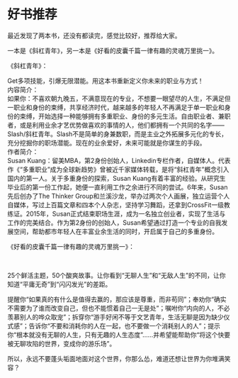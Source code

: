 # 好书推荐

最近发现了两本书，还没有都读完，感觉比较好，推荐给大家。

一本是《斜杠青年》，另一本是《好看的皮囊千篇一律有趣的灵魂万里挑一》。

《斜杠青年》：

Get多项技能，引爆无限潜能。用这本书重新定义你未来的职业与方式！  
内容简介：  
如果你：不喜欢朝九晚五，不满意现在的专业，不想要一眼望尽的人生，不满足但一职业和身份的束缚，共享经济时代，越来越多的年轻人不再满足于单一职业和身份的束缚，开始选择一种能够拥有多重职业、身份的多元生活。自由职业者、兼职者，或是利用业余才艺优势做喜欢的事情的人，他们都拥有一个共同的名字——Slash/斜杠青年。Slash不是简单的身兼数职，而是主业之外拓展多元化的专长，充分挖掘你的职场潜能。现在的业余爱好，未来可能就是你谋生的手段。  
作者简介：  
Susan Kuang：留美MBA，第2身份创始人，Linkedin专栏作者，自媒体人。代表作《“多重职业”成为全球新趋势》曾被近千家媒体转载，是将“斜杠青年”概念引入国内的第一人。关于多重身份的探索，Susan Kuang有着丰富的经验。从研究生毕业后的第一份工作起，她便一直利用工作之余进行不同的尝试。6年来，Susan先后创办了The Thinker Group和兰溪沙龙，举办过两次个人画展，独立运营个人自媒体，写过上百篇文章和四本个人杂志，坚持学习舞蹈，还拿到CrossFit一级教练证。2015年，Susan正式结束职场生涯，成为一名独立创业者，实现了生活与工作的完美结合。作为第2身份的创始人，Susan希望通过打造一个专业的自我发展空间，帮助都市年轻人在丰富业余生活的同时，开启属于自己的多重身份。

《好看的皮囊千篇一律有趣的灵魂万里挑一》：

&nbsp;

25个鲜活主题，50个酸爽故事。让你看到“无聊人生”和“无敌人生”的不同，让你知道“平庸无奇”到“闪闪发光”的差距。

提醒你“如果真的有什么是值得去赢的，那应该是尊重，而非苟同”；奉劝你“确实不需要为了谁而改变自己，但也不能惯着自己一无是处”；嘱咐你“内向的人，不必羡慕别人的哗众取宠”；拆穿你“游手好闲不等于文艺青年，生活无聊是因为缺少仪式感”；告诉你“不要和消耗你的人在一起，也不要做一个消耗别人的人”；提示你“根本就没有无聊的人生，只有无趣的人生态度”……并希望能帮助你“将这个快要被无聊攻陷的世界，变成你的游乐场”。

所以，永远不要蓬头垢面地面对这个世界，你那么怂，难道还想让世界为你堆满笑容？

&nbsp;

&nbsp;

&nbsp;
